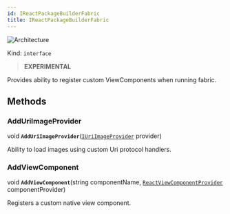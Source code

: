 ```yaml
---
id: IReactPackageBuilderFabric
title: IReactPackageBuilderFabric
---
```


![Architecture](https://img.shields.io/badge/architecture-new_only-blue)

Kind: `interface`

> **EXPERIMENTAL**

Provides ability to register custom ViewComponents when running fabric.

## Methods
### AddUriImageProvider
void **`AddUriImageProvider`**([`IUriImageProvider`](IUriImageProvider) provider)

Ability to load images using custom Uri protocol handlers.

### AddViewComponent
void **`AddViewComponent`**(string componentName, [`ReactViewComponentProvider`](ReactViewComponentProvider) componentProvider)

Registers a custom native view component.
